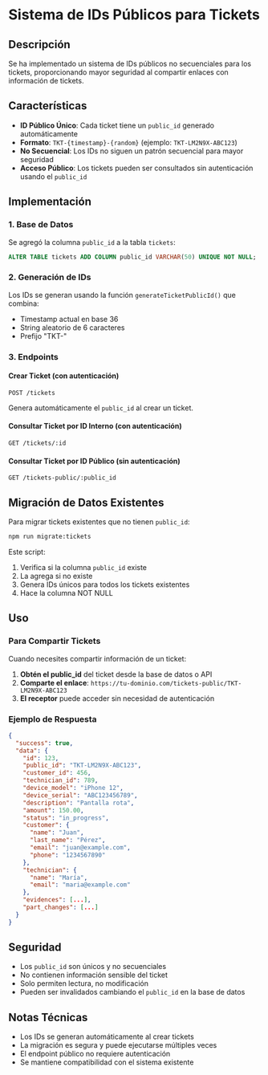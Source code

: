 # Sistema de IDs Públicos para Tickets

## Descripción

Se ha implementado un sistema de IDs públicos no secuenciales para los tickets, proporcionando mayor seguridad al compartir enlaces con información de tickets.

## Características

- **ID Público Único**: Cada ticket tiene un `public_id` generado automáticamente
- **Formato**: `TKT-{timestamp}-{random}` (ejemplo: `TKT-LM2N9X-ABC123`)
- **No Secuencial**: Los IDs no siguen un patrón secuencial para mayor seguridad
- **Acceso Público**: Los tickets pueden ser consultados sin autenticación usando el `public_id`

## Implementación

### 1. Base de Datos

Se agregó la columna `public_id` a la tabla `tickets`:

```sql
ALTER TABLE tickets ADD COLUMN public_id VARCHAR(50) UNIQUE NOT NULL;
```

### 2. Generación de IDs

Los IDs se generan usando la función `generateTicketPublicId()` que combina:

- Timestamp actual en base 36
- String aleatorio de 6 caracteres
- Prefijo "TKT-"

### 3. Endpoints

#### Crear Ticket (con autenticación)

```
POST /tickets
```

Genera automáticamente el `public_id` al crear un ticket.

#### Consultar Ticket por ID Interno (con autenticación)

```
GET /tickets/:id
```

#### Consultar Ticket por ID Público (sin autenticación)

```
GET /tickets-public/:public_id
```

## Migración de Datos Existentes

Para migrar tickets existentes que no tienen `public_id`:

```bash
npm run migrate:tickets
```

Este script:

1. Verifica si la columna `public_id` existe
2. La agrega si no existe
3. Genera IDs únicos para todos los tickets existentes
4. Hace la columna NOT NULL

## Uso

### Para Compartir Tickets

Cuando necesites compartir información de un ticket:

1. **Obtén el public_id** del ticket desde la base de datos o API
2. **Comparte el enlace**: `https://tu-dominio.com/tickets-public/TKT-LM2N9X-ABC123`
3. **El receptor** puede acceder sin necesidad de autenticación

### Ejemplo de Respuesta

```json
{
  "success": true,
  "data": {
    "id": 123,
    "public_id": "TKT-LM2N9X-ABC123",
    "customer_id": 456,
    "technician_id": 789,
    "device_model": "iPhone 12",
    "device_serial": "ABC123456789",
    "description": "Pantalla rota",
    "amount": 150.00,
    "status": "in_progress",
    "customer": {
      "name": "Juan",
      "last_name": "Pérez",
      "email": "juan@example.com",
      "phone": "1234567890"
    },
    "technician": {
      "name": "María",
      "email": "maria@example.com"
    },
    "evidences": [...],
    "part_changes": [...]
  }
}
```

## Seguridad

- Los `public_id` son únicos y no secuenciales
- No contienen información sensible del ticket
- Solo permiten lectura, no modificación
- Pueden ser invalidados cambiando el `public_id` en la base de datos

## Notas Técnicas

- Los IDs se generan automáticamente al crear tickets
- La migración es segura y puede ejecutarse múltiples veces
- El endpoint público no requiere autenticación
- Se mantiene compatibilidad con el sistema existente
